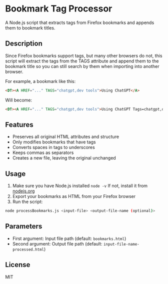 # Bookmark Tag Processor

A Node.js script that extracts tags from Firefox bookmarks and appends them to bookmark titles.

## Description

Since Firefox bookmarks support tags, but many other browsers do not, this script will extract the tags from the TAGS attribute and append them to the bookmark title so you can still search by them when importing into another browser.

For example, a bookmark like this:

```html
<DT><A HREF="..." TAGS="chatgpt,dev tools">Using ChatGPT</A>
```

Will become:

```html
<DT><A HREF="..." TAGS="chatgpt,dev tools">Using ChatGPT Tags=chatgpt,dev_tools</A>
```

## Features

- Preserves all original HTML attributes and structure
- Only modifies bookmarks that have tags
- Converts spaces in tags to underscores
- Keeps commas as separators
- Creates a new file, leaving the original unchanged

## Usage

1. Make sure you have Node.js installed `node -v` If not, install it from [nodejs.org](https://nodejs.org/)
2. Export your bookmarks as HTML from your Firefox browser
3. Run the script:

```bash
node processBookmarks.js <input-file> <output-file-name (optional)>
```

## Parameters

- First argument: Input file path (default: `bookmarks.html`)
- Second argument: Output file path (default: `input-file-name-processed.html`)

## License

MIT
